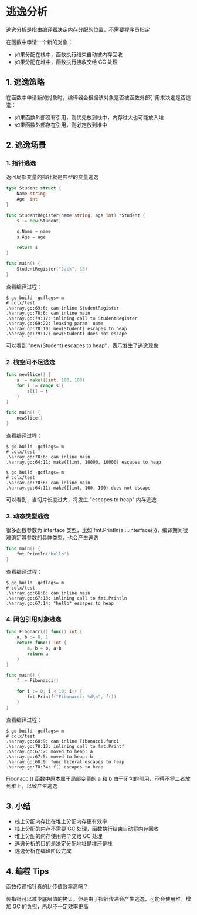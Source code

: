 # 逃逸分析

逃逸分析是指由编译器决定内存分配的位置，不需要程序员指定

在函数中申请一个新的对象：

- 如果分配在栈中，函数执行结束自动被内存回收
- 如果分配在堆中，函数执行接收交给 GC 处理

## 1. 逃逸策略

在函数中申请新的对象时，编译器会根据该对象是否被函数外部引用来决定是否逃逸：

- 如果函数外部没有引用，则优先放到栈中，内存过大也可能放入堆
- 如果函数外部存在引用，则必定放到堆中

## 2. 逃逸场景

### 1. 指针逃逸

返回局部变量的指针就是典型的变量逃逸

```go
type Student struct {
    Name string
    Age  int
}

func StudentRegister(name string, age int) *Student {
    s := new(Student)

    s.Name = name
    s.Age = age

    return s
}

func main() {
    StudentRegister("Jack", 18)
}
```

查看编译过程：

```shell
$ go build -gcflags=-m
# colx/test
.\array.go:69:6: can inline StudentRegister
.\array.go:78:6: can inline main
.\array.go:79:17: inlining call to StudentRegister
.\array.go:69:22: leaking param: name
.\array.go:70:10: new(Student) escapes to heap
.\array.go:79:17: new(Student) does not escape
```

可以看到 "new(Student) escapes to heap"，表示发生了逃逸现象

### 2. 栈空间不足逃逸

```go
func newSlice() {
    s := make([]int, 100, 100)
    for i := range s {
        s[i] = i
    }
}

func main() {
    newSlice()
}
```

查看编译过程：

```shell
$ go build -gcflags=-m
# colx/test
.\array.go:70:6: can inline main
.\array.go:64:11: make([]int, 10000, 10000) escapes to heap

$ go build -gcflags=-m
# colx/test
.\array.go:70:6: can inline main
.\array.go:64:11: make([]int, 100, 100) does not escape
```

可以看到，当切片长度过大，将发生 "escapes to heap" 内存逃逸

### 3. 动态类型逃逸

很多函数参数为 interface 类型，比如 fmt.Println(a …interface{})，编译期间很难确定其参数的具体类型，也会产生逃逸

```go
func main() {
    fmt.Println("hello")
}
```

查看编译过程：

```shell
$ go build -gcflags=-m
# colx/test
.\array.go:66:6: can inline main
.\array.go:67:13: inlining call to fmt.Println
.\array.go:67:14: "hello" escapes to heap
```

### 4. 闭包引用对象逃逸

```go
func Fibonacci() func() int {
    a, b := 0, 1
    return func() int {
        a, b = b, a+b
        return a
    }
}

func main() {
    f := Fibonacci()

    for i := 0; i < 10; i++ {
        fmt.Printf("Fibonacci: %d\n", f())
    }
}
```

查看编译过程：

```shell
$ go build -gcflags=-m
# colx/test
.\array.go:68:9: can inline Fibonacci.func1
.\array.go:78:13: inlining call to fmt.Printf
.\array.go:67:2: moved to heap: a
.\array.go:67:5: moved to heap: b
.\array.go:68:9: func literal escapes to heap
.\array.go:78:34: f() escapes to heap
```

Fibonacci() 函数中原本属于局部变量的 a 和 b 由于闭包的引用，不得不将二者放到堆上，以致产生逃逸

## 3. 小结

- 栈上分配内存比在堆上分配内存更有效率
- 栈上分配的内存不需要 GC 处理，函数执行结束自动将内存回收
- 堆上分配的内存使用完毕交给 GC 处理
- 逃逸分析的目的是决定分配地址是堆还是栈
- 逃逸分析在编译阶段完成

## 4. 编程 Tips

函数传递指针真的比传值效率高吗？

传指针可以减少底层值的拷贝，但是由于指针传递会产生逃逸，可能会使用堆，增加 GC 的负担，所以不一定效率更高
